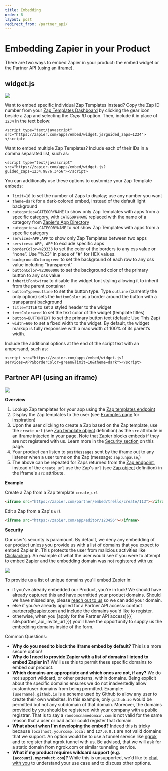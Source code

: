 ```yaml
---
title: Embedding
order: 8
layout: post
redirect_from: /partner_api/
---
```


# Embedding Zapier in your Product

There are two ways to embed Zapier in your product: the embed widget or the Partner API (using an [iframe](#iframe)).

## widget.js

![](https://cdn.zapier.com/zapier/images/partners/in-your-product-wave.png)

Want to embed specific individual Zap Templates instead? Copy the Zap ID number from your [Zap Templates Dashboard](https://zapier.com/developer/zap-templates/) by clicking the gear icon beside a Zap and selecting the _Copy ID_ option. Then, include it in place of `1234` in the text below:

`<script type="text/javascript" src="https://zapier.com/apps/embed/widget.js?guided_zaps=1234"></script>`

Want to embed multiple Zap Templates? Include each of their IDs in a comma separated list, such as:

`<script type="text/javascript" src="https://zapier.com/apps/embed/widget.js?guided_zaps=1234,9876,3456"></script>`

<a id="embed-widget-options"></a>
You can additionally use these options to customize your Zap Template embeds:

- `limit=10` to set the number of Zaps to display; use any number you want
- `theme=dark` for a dark-colored embed, instead of the default light background
- `categories=CATEGORYNAME` to show only Zap Templates with apps from a specific category, with `CATEGORYNAME` replaced with the name of a category from [Zapier’s App Directory](https://zapier.com/apps/)
- `categories=-CATEGORYNAME` to _not_ show Zap Templates with apps from a specific category
- `services=APP,APP` to show only Zap Templates between two apps 
- `services=-APP,-APP` to exclude specific apps
- `borderColor=%23333` to set the color of the borders to any css value or “none”. Use "%23" in place of "#" for HEX values.
- `backgroundColor=green` to set the background of each row to any css value including “transparent”
- `buttonColor=%23000000` to set the background color of the primary button to any css value
- `inheritFont=true` to disable the widget font styling allowing it to inherit from the parent container
- `buttonType=outline` to set the button type. Type `outline` (currently the only option) sets the `buttonColor` as a border around the button with a transparent background
- `title=TITLE` to set a styled header to the widget
- `textColor=red` to set the text color of the widget (template titles)
- `button=BUTTONTEXT` to set the primary button text (default: Use This Zap)
- `width=600` to set a fixed width to the widget. By default, the widget markup is fully responsive with a max width of 100% of its parent’s width.

Include the additional options at the end of the script text with an ampersand, such as:

`<script src="https://zapier.com/apps/embed/widget.js?services=APP&borderColor=green&limit=10&theme=dark"></script>`

<span id="iframe"><!-- helper anchor for simpler linking --></span>

## Partner API (using an iframe)

![](https://cdn.zapier.com/storage/photos/edcf17488c8250dca213ed2083846fc5.png)

**Overview**

1. Lookup Zap templates for your app using the [Zap templates endpoint](/partner_api/endpoints#get_v1zaptemplates)
2. Display the Zap templates to the user (see [Examples page](/partner_api/examples) for inspiration)
3. Upon the user clicking to create a Zap based on the Zap template, use the `create_url` (see [Zap template object](/partner_api/endpoints#zap-template) definition) as the `src` attribute in an iframe injected in your page. Note that Zapier blocks embeds if they are not registered with us. Learn more in the [Security section](#security) on this page.
4. Your product can listen to `postMessages` sent by the iframe out to any listener when a user turns on the Zap (message: `zap:unpause`,)
5. The above can be repeated for Zaps returned from the [Zap endpoint](/partner_api/endpoints#get_v1zaps), instead of the `create_url` use the Zap's `url` (see [Zap object](/partner_api/endpoints#zap) definition) in the iframe's `src` attribute.

**Example**

Create a Zap from a Zap template `create_url`

```html
<iframe src="https://zapier.com/partner/embed/trello/create/113"></iframe>
```

Edit a Zap from a Zap's `url`

```html
<iframe src="https://zapier.com/app/editor/123456"></iframe>
```

<span id="security"><!-- helper anchor to security section --></span>

**Security**

Our user's security is paramount. By default, we deny any embedding of our product unless you provide us with a list of domains that you expect to embed Zapier in. This protects the user from malicious activities like [Clickjacking](https://www.owasp.org/index.php/Clickjacking). An example of what the user would see if you were to attempt to embed Zapier and the embedding domain was not registered with us:

![](https://zappy.zapier.com/d417e90269bb019fcbe5718d18eb572d.png)

To provide us a list of unique domains you'll embed Zapier in:

- if you've already embedded our Product, you're in luck! We should have already captured this and have permitted your product domains. Should we have missed any, please [reach out to us](mailto:partners@zapier.com) so we can add your domain.
- else if you've already applied for a Partner API access: contact [partners@zapier.com](mailto:partners@zapier.com) and include the domains you'd like to register.
- otherwise, when you [apply for the Partner API access]({{ site.partner_api_invite_url }}) you'll have the opportunity to supply us the embedding domains inside of the form.

Common Questions:

- **Why do you need to block the iframe embed by default?** This is a more secure option!
- **Why do I need to provide Zapier with a list of domains I intend to embed Zapier in?** We'll use this to permit these specific domains to embed our product.
- **Which domains are appropriate and which ones are not, if any?** We do not support wildcard, or other patterns, within domains. Being explicit about the specific domains ensures we do not inadvertedly allow custom/user domains from being permitted. Example: `{username}.github.io` is a scheme used by Github to allow any user to create their own websites. In this example, only `github.io` would be permitted but not any subdomain of that domain. Moreover, the domains provided by you should be registered with your company with a public registrar. That is to say a `randomcnamedomain.com` is not valid for the same reason that a user or bad actor could register that domain.
- **What about when I'm developing the embed?** Indeed this is tricky because `localhost`, `yourcomp.local` and `127.0.0.1` are not valid domains that we support. An option would be to use a tunnel service like [ngrok](https://ngrok.com/) and to register that ngrok tunnel with us. Be advised, that we will ask for a static domain from ngrok.com or similar tunneling service.
- **What if my product requires wildcard support (e.g. `{account}.myproduct.com`)?** While this is unsupported, we'd like to [chat with you](mailto:partners@zapier.com) to understand your use case and to discuss other options.
